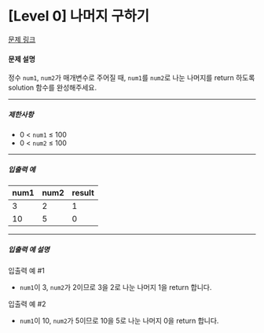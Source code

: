 # [Level 0] 나머지 구하기

[문제 링크](https://school.programmers.co.kr/learn/courses/30/lessons/120810)

#### 문제 설명

정수 ```num1```, ```num2```가 매개변수로 주어질 때, ```num1```를 ```num2```로 나눈 나머지를 return 하도록 solution 함수를 완성해주세요.

---

##### 제한사항

- 0 < ```num1``` ≤ 100
- 0 < ```num2``` ≤ 100

---

##### 입출력 예

|num1|num2|result|
|:---|:---|:---|
|3|2|1|
|10|5|0|

---

##### 입출력 예 설명

입출력 예 #1

- ```num1```이 3, ```num2```가 2이므로 3을 2로 나눈 나머지 1을 return 합니다.

입출력 예 #2

- ```num1```이 10, ```num2```가 5이므로 10을 5로 나눈 나머지 0을 return 합니다.

